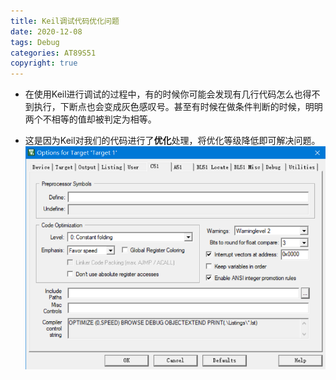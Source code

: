 ```yaml
---
title: Keil调试代码优化问题
date: 2020-12-08
tags: Debug
categories: AT89S51
copyright: true
---
```


- 在使用Keil进行调试的过程中，有的时候你可能会发现有几行代码怎么也得不到执行，下断点也会变成灰色感叹号。甚至有时候在做条件判断的时候，明明两个不相等的值却被判定为相等。
- 这是因为Keil对我们的代码进行了**优化**处理，将优化等级降低即可解决问题。![请输入图片描述][1]

  [1]: https://raw.githubusercontent.com/boom1999/boom1999.github.io/refs/heads/hexo_backup/images/Keil/Keil_optimism.png
  